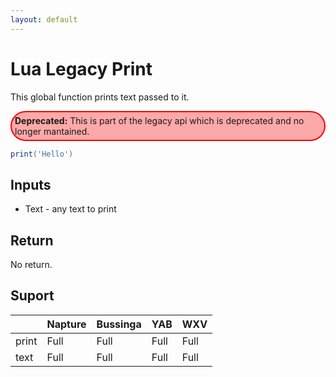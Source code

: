```yaml
---
layout: default
---
```

# Lua Legacy Print
This global function prints text passed to it.

<div style="padding:5px;border:2px #f00 solid;border-radius:5rem;background:#f005;">
  <b>Deprecated:</b> This is part of the legacy api which is deprecated and no longer mantained.
</div>

```lua
print('Hello')
```

## Inputs
- Text - any text to print

## Return
No return.

## Suport

|       | Napture | Bussinga | YAB  | WXV  |
| ----- | ------- | -------- | ---- | ---- |
| print | Full    | Full     | Full | Full |
| text  | Full    | Full     | Full | Full |